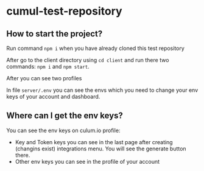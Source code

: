 # cumul-test-repository

## How to start the project? 

Run command `npm i` when you have already cloned this test repository

After go to the client directory using `cd client` and run there two commands: `npm i` and `npm start`.

After you can see two profiles 

In file `server/.env` you can see the envs which you need to change your env keys of your account and dashboard.

## Where can I get the env keys? 

You can see the env keys on culum.io profile: 
- Key and Token keys you can see in the last page after creating (changins exist) integrations menu. You will see the generate button there.
- Other env keys you can see in the profile of your account
